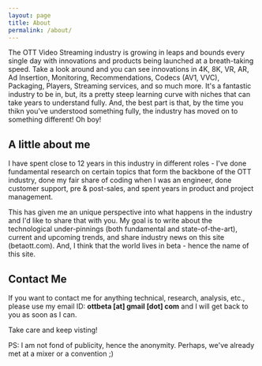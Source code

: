```yaml
---
layout: page
title: About
permalink: /about/
---
```


The OTT Video Streaming industry is growing in leaps and bounds every single day with innovations and products being launched at a breath-taking speed. Take a look around and you can see innovations in 4K, 8K, VR, AR, Ad Insertion, Monitoring, Recommendations, Codecs (AV1, VVC), Packaging, Players, Streaming services, and so much more. It's a fantastic industry to be in, but, its a pretty steep learning curve with niches that can take years to understand fully. And, the best part is that, by the time you thikn you've understood something fully, the industry has moved on to something different! Oh boy! 

## A little about me ##
I have spent close to 12 years in this industry in different roles - I've done fundamental research on certain topics that form the backbone of the OTT industry, done my fair share of coding when I was an engineer, done customer support, pre & post-sales, and spent years in product and project management.

This has given me an unique perspective into what happens in the industry and I'd like to share that with you. My goal is to write about the technological under-pinnings (both fundamental and state-of-the-art), current and upcoming trends, and share industry news on this site (betaott.com). And, I think that the world lives in beta - hence the name of this site. 

## Contact Me ##
If you want to contact me for anything technical, research, analysis, etc., please use my email ID: **ottbeta [at] gmail [dot] com** and I will get back to you as soon as I can.

Take care and keep visting! 

PS: I am not fond of publicity, hence the anonymity. Perhaps, we've already met at a mixer or a convention ;) 
